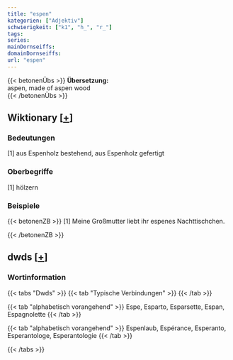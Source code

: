 ```yaml
---
title: "espen"
kategorien: ["Adjektiv"]
schwierigkeit: ["k1", "h_", "r_"]
tags:
series:
mainDornseiffs:
domainDornseiffs:
url: "espen"
---
```


{{< betonenÜbs >}}
**Übersetzung:**  
aspen, made of aspen wood  
{{< /betonenÜbs >}}

## Wiktionary [[+](https://de.wiktionary.org/wiki/espen)]

### Bedeutungen
[1] aus Espenholz bestehend, aus Espenholz gefertigt  

### Oberbegriffe
[1] hölzern  

### Beispiele
{{< betonenZB >}}
[1] Meine Großmutter liebt ihr espenes Nachttischchen.  

{{< /betonenZB >}}


## dwds [[+](https://www.dwds.de/wb/espen)]

### Wortinformation
{{< tabs "Dwds" >}}
{{< tab "Typische Verbindungen" >}}
{{< /tab >}}

{{< tab "alphabetisch vorangehend" >}}
Espe, Esparto, Esparsette, Espan, Espagnolette
{{< /tab >}}

{{< tab "alphabetisch vorangehend" >}}
Espenlaub, Espérance, Esperanto, Esperantologe, Esperantologie
{{< /tab >}}

{{< /tabs >}}

